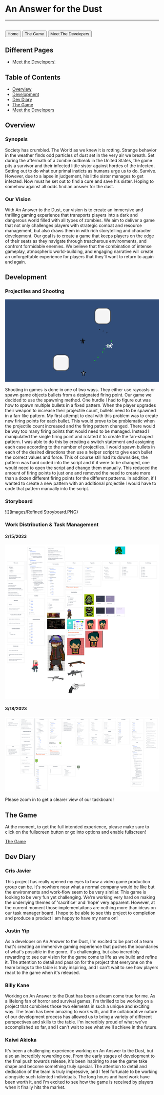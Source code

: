 # An Answer for the Dust

---
<a href="https://crisjavier.github.io/pending.zombies.io/"/><button>Home</button></a>
<a href="https://dustpending.github.io/pending.zombies.io/"><button>The Game</button></a>
<a href="contact-us"><button>Meet The Developers</button></a>
---

## Different Pages
- [Meet the Developers!](contact-us.md)

## Table of Contents
- [Overview](#overview)
- [Development](#development)
- [Dev Diary](#dev-diary)
- [The Game](#the-game)
- [Meet the Developers](#meet-the-developers)

## Overview

### Synopsis
Society has crumbled. The World as we knew it is rotting. Strange behavior in the weather finds odd particles of dust set in the very air we breath. Set during the aftermath of a zombie outbreak in the United States, the game pits a survivor and their infected little sister against hordes of the infected. Setting out to do what our primal insticts as humans urge us to do. Survive. However, due to a lapse in judgement, his little sister manages to get infected. Now must he set out to find a cure and save his sister. Hoping to somehow against all odds find an answer for the dust.

### Our Vision
With An Answer to the Dust, our vision is to create an immersive and thrilling gaming experience that transports players into a dark and dangerous world filled with all types of zombies. We aim to deliver a game that not only challenges players with strategic combat and resource management, but also draws them in with rich storytelling and character development. Our goal is to create a game that keeps players on the edge of their seats as they navigate through treacherous environments, and confront formidable enemies. We believe that the combination of intense gameplay, atmospheric world-building, and engaging narrative will create an unforgettable experience for players that they'll want to return to again and again.

## Development

### Projectiles and Shooting

![](images/shooting-and-projectiles.png)

Shooting in games is done in one of two ways. They either use raycasts or spawn game objects bullets from a designated firing point. Our game we decided to use the spawning method. One hurdle I had to figure out was how to spawn multiple bullets in a fixed pattern. When the player upgrades their weapon to increase their projectile count, bullets need to be spawned in a fan-like pattern. My first attempt to deal with this problem was to create new firing points for each bullet. This would prove to be problematic when the projectile count increased and the firing pattern changed. There would be way too many firing points that would need to be managed. Instead I manipulated the single firing point and rotated it to create the fan-shaped pattern. I was able to do this by creating a switch statement and assigning each case according to the number of projectiles. I would spawn bullets in each of the desired directions then use a helper script to give each bullet the correct values and force. This of course still had its downsides, the pattern was hard coded into the script and if it were to be changed, one would need to open the script and change them manually. This reduced the amount of firing points to just one and removed the need to create more than a dozen different firing points for the different patterns. In addition, if I wanted to create a new pattern with an additional projectile I would have to code that pattern manually into the script.


### Storyboard

![](images/Refined Stroyboard.PNG)

### Work Distribution & Task Management

#### 2/15/2023

![](images/canvas-zombie.png)

#### 3/18/2023

![](images/tasklist2.png)

Please zoom in to get a clearer view of our taskboard!

## The Game

At the moment, to get the full intended experience, please make sure to click on the fullscreen button or go into options and enable fullscreen!

[The Game](https://dustpending.github.io/pending.zombies.io/)

## Dev Diary

### Cris Javier

This project has really opened my eyes to how a video game production group can be. It's nowhere near what a normal company would be like but the environments and work-flow seem to be very similar. This game is looking to be very fun yet challenging. We're working very hard on making the underlying themes of 'sacrifice' and 'hope' very apparent. However, at the current moment those implementaitons are nothing more than ideas on our task manager board. I hope to be able to see this project to completion and produce a product I am happy to have my name on!

### Justin Yip

As a developer on An Answer to the Dust, I'm excited to be part of a team that's creating an immersive gaming experience that pushes the boundaries of what's possible in the genre. It's challenging, but also incredibly rewarding to see our vision for the game come to life as we build and refine it. The attention to detail and passion for the project that everyone on the team brings to the table is truly inspiring, and I can't wait to see how players react to the game when it's released.

### Billy Kane

Working on An Answer to the Dust has been a dream come true for me. As a lifelong fan of horror and survival games, I'm thrilled to be working on a project that combines those two elements in such a unique and exciting way. The team has been amazing to work with, and the collaborative nature of our development process has allowed us to bring a variety of different perspectives and skills to the table. I'm incredibly proud of what we've accomplished so far, and I can't wait to see what we'll achieve in the future.

### Kaiwi Akioka

It's been a challenging experience working on An Answer to the Dust, but also an incredibly rewarding one. From the early stages of development to the final push towards release, it's been inspiring to see the game take shape and become something truly special. The attention to detail and dedication of the team is truly impressive, and I feel fortunate to be working alongside such talented individuals. The long hours and hard work have been worth it, and I'm excited to see how the game is received by players when it finally hits the market.
